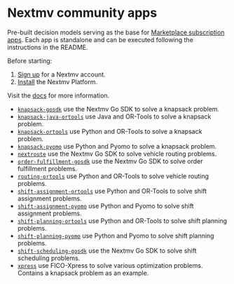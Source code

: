 # Nextmv community apps

Pre-built decision models serving as the base for [Marketplace subscription
apps][subscription-apps]. Each app is standalone and can be executed following
the instructions in the README.

Before starting:

1. [Sign up][signup] for a Nextmv account.
2. [Install][installation] the Nextmv Platform.

Visit the [docs][docs] for more information.

* [`knapsack-gosdk`][knapsack-gosdk] use the Nextmv Go SDK to solve a knapsack
      problem.
* [`knapsack-java-ortools`][knapsack-java-ortools] use Java and OR-Tools to
      solve a knapsack problem.
* [`knapsack-ortools`][knapsack-ortools] use Python and OR-Tools to solve a
      knapsack problem.
* [`knapsack-pyomo`][knapsack-pyomo] use Python and Pyomo to solve a knapsack
      problem.
* [`nextroute`][nextroute] use the Nextmv Go SDK to solve vehicle routing
      problems.
* [`order-fulfillment-gosdk`][order-fulfillment-gosdk] use the Nextmv Go SDK to
      solve order fulfillment problems.
* [`routing-ortools`][routing-ortools] use Python and OR-Tools to solve vehicle
      routing problems.
* [`shift-assignment-ortools`][shift-assignment-ortools] use Python and
      OR-Tools to solve shift assignment problems.
* [`shift-assignment-pyomo`][shift-assignment-pyomo] use Python and Pyomo to
      solve shift assignment problems.
* [`shift-planning-ortools`][shift-planning-ortools] use Python and OR-Tools to
      solve shift planning problems.
* [`shift-planning-pyomo`][shift-planning-pyomo] use Python and Pyomo to solve
      shift planning problems.
* [`shift-scheduling-gosdk`][shift-scheduling-gosdk] use the Nextmv Go SDK to
      solve shift scheduling problems.
* [`xpress`][xpress] use FICO-Xpress to solve various optimization problems.
      Contains a knapsack problem as an example.

[subscription-apps]: https://nextmv.io/docs/platform/deploy-app/subscription-apps
[installation]: https://nextmv.io/docs/platform/installation
[docs]: https://nextmv.io/docs
[signup]: https://cloud.nextmv.io

[knapsack-gosdk]: ./knapsack-gosdk/README.md
[knapsack-java-ortools]: ./knapsack-java-ortools/README.md
[knapsack-ortools]: ./knapsack-ortools/README.md
[knapsack-pyomo]: ./knapsack-pyomo/README.md
[nextroute]: ./nextroute/README.md
[order-fulfillment-gosdk]: ./order-fulfillment-gosdk/README.md
[routing-ortools]: ./routing-ortools/README.md
[shift-assignment-ortools]: ./shift-assignment-ortools/README.md
[shift-assignment-pyomo]: ./shift-assignment-pyomo/README.md
[shift-planning-ortools]: ./shift-planning-ortools/README.md
[shift-planning-pyomo]: ./shift-planning-pyomo/README.md
[shift-scheduling-gosdk]: ./shift-scheduling-gosdk/README.md
[xpress]: ./xpress/README.md
